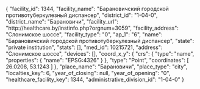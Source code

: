 {
    "facility_id": 1344,
    "facility_name": "Барановичский городской противотуберкулезный диспансер",
    "district_id": "1-04-0",
    "district_name": "Барановичи",
    "facility_url": "http:\/\/healthcare.by\/instinfo.php?orgnum=3059",
    "facility_address": "Слонимское шоссе",
    "facility_type": "0",
    "ap_1": "6",
    "name": "Барановичский городской противотуберкулезный диспансер",
    "state": "private institution",
    "stats": [],
    "med_id": 10215721,
    "address": "Слонимское шоссе",
    "devices": [],
    "coord_x_y": {
        "crs": {
            "type": "name",
            "properties": {
                "name": "EPSG:4326"
            }
        },
        "type": "Point",
        "coordinates": [
            26.0208,
            53.1243
        ]
    },
    "place_name": "Барановичи",
    "place_type": "city",
    "localties_key": 6,
    "year_of_closing": null,
    "year_of_opening": "0",
    "healthcare_facility_key": 1344,
    "administrative_division_id": "1-04-0"
}